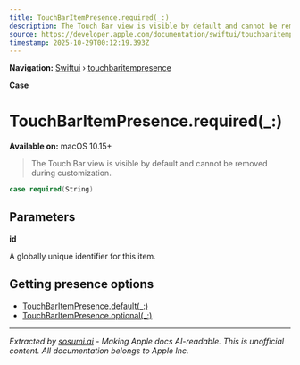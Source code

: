 ```yaml
---
title: TouchBarItemPresence.required(_:)
description: The Touch Bar view is visible by default and cannot be removed during customization.
source: https://developer.apple.com/documentation/swiftui/touchbaritempresence/required(_:)
timestamp: 2025-10-29T00:12:19.393Z
---
```


**Navigation:** [Swiftui](/documentation/swiftui) › [touchbaritempresence](/documentation/swiftui/touchbaritempresence)

**Case**

# TouchBarItemPresence.required(_:)

**Available on:** macOS 10.15+

> The Touch Bar view is visible by default and cannot be removed during customization.

```swift
case required(String)
```

## Parameters

**id**

A globally unique identifier for this item.



## Getting presence options

- [TouchBarItemPresence.default(_:)](/documentation/swiftui/touchbaritempresence/default(_:))
- [TouchBarItemPresence.optional(_:)](/documentation/swiftui/touchbaritempresence/optional(_:))

---

*Extracted by [sosumi.ai](https://sosumi.ai) - Making Apple docs AI-readable.*
*This is unofficial content. All documentation belongs to Apple Inc.*
